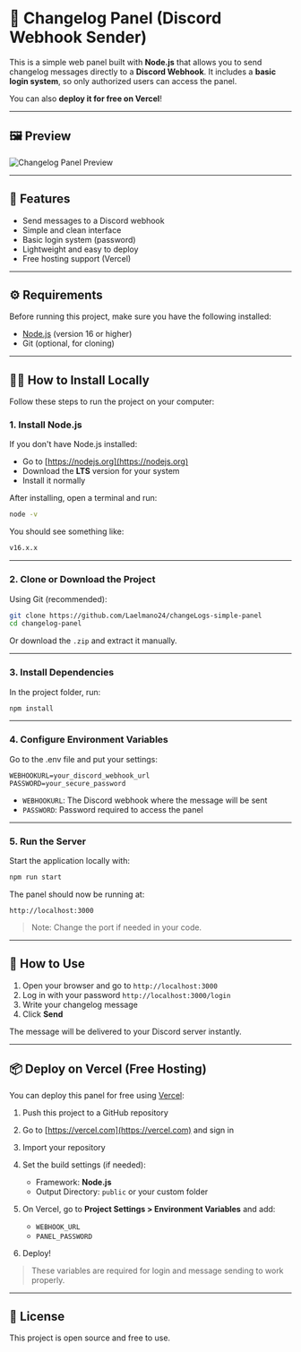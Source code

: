 # 📜 Changelog Panel (Discord Webhook Sender)

This is a simple web panel built with **Node.js** that allows you to send changelog messages directly to a **Discord Webhook**. It includes a **basic login system**, so only authorized users can access the panel.

You can also **deploy it for free on Vercel**!

---

## 🖼️ Preview

![Changelog Panel Preview](https://i.postimg.cc/Cx8hYk6y/Captura-de-Tela-66.png)

---

## 🚀 Features

* Send messages to a Discord webhook
* Simple and clean interface
* Basic login system (password)
* Lightweight and easy to deploy
* Free hosting support (Vercel)

---

## ⚙️ Requirements

Before running this project, make sure you have the following installed:

* [Node.js](https://nodejs.org/) (version 16 or higher)
* Git (optional, for cloning)

---

## 🧑‍💻 How to Install Locally

Follow these steps to run the project on your computer:

### 1. Install Node.js

If you don't have Node.js installed:

* Go to [https://nodejs.org](https://nodejs.org)
* Download the **LTS** version for your system
* Install it normally

After installing, open a terminal and run:

```bash
node -v
```

You should see something like:

```bash
v16.x.x
```

---

### 2. Clone or Download the Project

Using Git (recommended):

```bash
git clone https://github.com/Laelmano24/changeLogs-simple-panel
cd changelog-panel
```

Or download the `.zip` and extract it manually.

---

### 3. Install Dependencies

In the project folder, run:

```bash
npm install
```

---

### 4. Configure Environment Variables

Go to the .env file and put your settings:

```env
WEBHOOKURL=your_discord_webhook_url
PASSWORD=your_secure_password
```

* `WEBHOOKURL`: The Discord webhook where the message will be sent
* `PASSWORD`: Password required to access the panel

---

### 5. Run the Server

Start the application locally with:

```bash
npm run start
```

The panel should now be running at:

```
http://localhost:3000
```

> Note: Change the port if needed in your code.

---

## 🔗 How to Use

1. Open your browser and go to `http://localhost:3000`
2. Log in with your password `http://localhost:3000/login`
3. Write your changelog message
4. Click **Send**

The message will be delivered to your Discord server instantly.

---

## 📦 Deploy on Vercel (Free Hosting)

You can deploy this panel for free using [Vercel](https://vercel.com):

1. Push this project to a GitHub repository

2. Go to [https://vercel.com](https://vercel.com) and sign in

3. Import your repository

4. Set the build settings (if needed):

   * Framework: **Node.js**
   * Output Directory: `public` or your custom folder

5. On Vercel, go to **Project Settings > Environment Variables** and add:

   * `WEBHOOK_URL`
   * `PANEL_PASSWORD`

6. Deploy!

> These variables are required for login and message sending to work properly.

---

## 📄 License

This project is open source and free to use.
